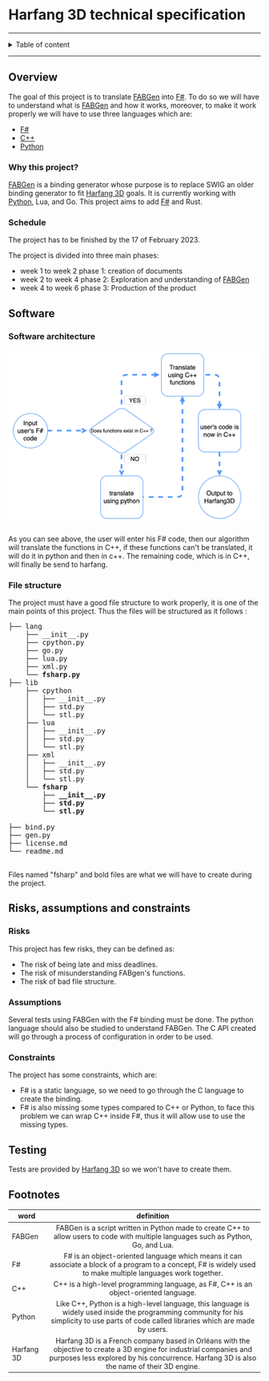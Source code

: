 

#  Harfang 3D technical specification

<hr>

<details><summary>Table of content</summary>

- [Overview](#overview)
	- [Why this project?](#why-this-project)
	- [Schedule](#schedule)
- [Software](#software)
	- [Software architecture](#software-architecture)
	- [File structure](#file-structure)
- [Risk, assumptions and constraints](#risks-assumptions-and-constraints)
	- [Risks](#risks)
	- [Assumptions](#assumptions)
	- [Constraints](#constraints)
- [testing](#testing)
- [Footnotes](#footnotes)

</details>

<hr>


## Overview

The goal of this project is to translate [FABGen](#FABGen) into [F#](#F#). To do so we will have to understand what is [FABGen](#FABGen) and how it works, moreover, to make it work properly we will have to use three languages which are: 
- [F#](#F#)
- [C++](#C++)
- [Python](#Python)

### Why this project?

[FABGen](#FABGen) is a binding generator whose purpose is to replace SWIG an older binding generator to fit [Harfang 3D](#Harfang3D) goals. It is currently working with [Python](#Python), Lua, and Go. This project aims to add [F#](#F#) and Rust.

### Schedule

The project has to be finished by the 17 of February 2023.

The project is divided into three main phases:

- week 1 to week 2 phase 1: creation of documents
- week 2 to week 4 phase 2: Exploration and understanding of [FABGen](#FABGen)
- week 4 to week 6 phase 3: Production of the product

## Software



### Software architecture 

![](./Images/Schema.png)

As you can see above, the user will enter his F# code, then our algorithm will translate the functions in C++, if these functions can't be translated, it will do it in python and then in c++. The remaining code, which is in C++, will finally be send to harfang.


### File structure

The project must have a good file structure to work properly, it is one of the main points of this project. Thus the files will be structured as it follows :

<pre>
├── lang
	├── __init__.py
	├── cpython.py
	├── go.py
	├── lua.py
	├── xml.py
	<b>└── fsharp.py</b>
├── lib
	├── cpython
	│	├── __init__.py
	│	├── std.py
	│	└── stl.py
	├── lua
	│	├── __init__.py
	│	├── std.py
	│	└── stl.py
	├── xml
	│	├── __init__.py
	│	├── std.py
	│	└── stl.py
	<b>└── fsharp
		├── __init__.py
		├── std.py
		└── stl.py
		</b>
├── bind.py
├── gen.py
├── license.md
└── readme.md	

</pre>

Files named "fsharp" and bold files are what we will have to create during the project.

## Risks, assumptions and constraints

### Risks

This project has few risks, they can be defined as:
- The risk of being late and miss deadlines.
- The risk of misunderstanding FABgen's functions.
- The risk of bad file structure.

### Assumptions

Several tests using FABGen with the F# binding must be done.
The python language should also be studied to understand FABGen.
The C API created will go through a process of configuration in order to be used.

### Constraints

The project has some constraints, which are:

- F# is a static language, so we need to go through the C language to create the binding.
- F# is also missing some types  compared to C++ or Python, to face this problem we can wrap C++ inside F#, thus it will allow use to use the missing types.

## Testing

Tests are provided by [Harfang 3D](#Harfang3D) so we won't have to create them.

## Footnotes
|word|definition|
|---|:----:|
|<span id="FABGen">FABGen</span> | FABGen is a script written in Python made to create C++ to allow users to code with multiple languages such as Python, Go, and Lua.|
|<span id="F#">F#</span> | F# is an object-oriented language which means it can associate a block of a program to a concept, F# is widely used to make multiple languages work together.|
|<span id="C++">C++</span>| C++ is a high-level programming language, as F#, C++ is an object-oriented language.|
|<span id="Python">Python</span>| Like C++, Python is a high-level language, this language is widely used inside the programming community for his simplicity to use parts of code called libraries which are made by users.|
|<span id="Harfang3D">Harfang 3D</span>| Harfang 3D is a French company based in Orléans with the objective to create a 3D engine for industrial companies and purposes less explored by his concurrence. Harfang 3D is also the name of their 3D engine. |




